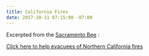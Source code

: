 ```yaml
---
title: California Fires
date: 2017-10-11 07:15:00 -07:00
---
```


Excerpted from the [Sacramento Bee](http://www.sacbee.com/) :

[Click here to help evacuees of Northern California fires](http://www.sacbee.com/news/local/article177964926.html)


